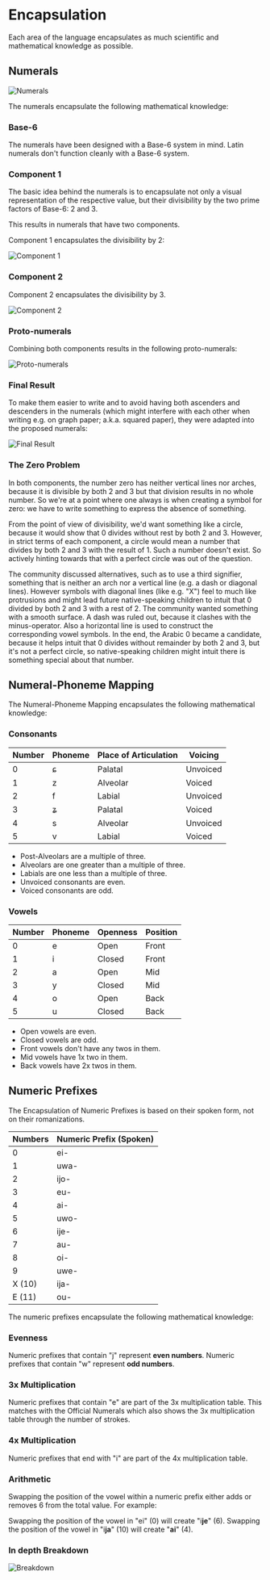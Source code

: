 # Encapsulation

Each area of the language encapsulates as much scientific and mathematical
knowledge as possible.

## Numerals

![Numerals](/elp-documentation/img/numbers/Numerals.png)

The numerals encapsulate the following mathematical knowledge:

### Base-6

The numerals have been designed with a Base-6 system in mind. Latin numerals
don't function cleanly with a Base-6 system.

### Component 1

The basic idea behind the numerals is to encapsulate not only a visual representation of the respective value, but their divisibility by the two prime factors of Base-6: 2 and 3.

This results in numerals that have two components.

Component 1 encapsulates the divisibility by 2:

![Component 1](/elp-documentation/img/numbers/Component01.png)

### Component 2

Component 2 encapsulates the divisibility by 3.

![Component 2](/elp-documentation/img/numbers/Component02.png)

### Proto-numerals

Combining both components results in the following proto-numerals:

![Proto-numerals](/elp-documentation/img/numbers/ProtoNumerals.png)

### Final Result

To make them easier to write and to avoid having both ascenders and descenders in the numerals (which might interfere with each other when writing e.g. on graph paper; a.k.a. squared paper), they were adapted into the proposed numerals:

![Final Result](/elp-documentation/img/numbers/FinalResult.png)

### The Zero Problem

In both components, the number zero has neither vertical lines nor arches, because it is divisible by both 2 and 3 but that division results in no whole number. So we're at a point where one always is when creating a symbol for zero: we have to write something to express the absence of something.

From the point of view of divisibility, we'd want something like a circle, because it would show that 0 divides without rest by both 2 and 3. However, in strict terms of each component, a circle would mean a number that divides by both 2 and 3 with the result of 1. Such a number doesn't exist. So actively hinting towards that with a perfect circle was out of the question.

The community discussed alternatives, such as to use a third signifier, something that is neither an arch nor a vertical line (e.g. a dash or diagonal lines). However symbols with diagonal lines (like e.g. "X") feel to much like protrusions and might lead future native-speaking children to intuit that 0 divided by both 2 and 3 with a rest of 2. The community wanted something with a smooth surface. A dash was ruled out, because it clashes with the minus-operator. Also a horizontal line is used to construct the corresponding vowel symbols. In the end, the Arabic 0 became a candidate, because it helps intuit that 0 divides without remainder by both 2 and 3, but it's not a perfect circle, so native-speaking children might intuit there is something special about that number.

## Numeral-Phoneme Mapping

The Numeral-Phoneme Mapping encapsulates the following mathematical knowledge:

### Consonants

| Number | Phoneme | Place of Articulation | Voicing  |
| ------ | ------- | --------------------- | -------- |
| 0      | ɕ       | Palatal               | Unvoiced |
| 1      | z       | Alveolar              | Voiced   |
| 2      | f       | Labial                | Unvoiced |
| 3      | ʑ       | Palatal               | Voiced   |
| 4      | s       | Alveolar              | Unvoiced |
| 5      | v       | Labial                | Voiced   |

- Post-Alveolars are a multiple of three.
- Alveolars are one greater than a multiple of three.
- Labials are one less than a multiple of three.
- Unvoiced consonants are even.
- Voiced consonants are odd.

### Vowels

| Number | Phoneme | Openness | Position |
| ------ | ------- | -------- | -------- |
| 0      | e       | Open     | Front    |
| 1      | i       | Closed   |	Front    |
| 2      | a       | Open     |	Mid      |
| 3      | y       | Closed   |	Mid      |
| 4      | o       | Open     |	Back     |
| 5      | u       | Closed   |	Back     |

- Open vowels are even.
- Closed vowels are odd.
- Front vowels don't have any twos in them.
- Mid vowels have 1x two in them.
- Back vowels have 2x twos in them.

## Numeric Prefixes

The Encapsulation of Numeric Prefixes is based on their spoken form, not on their romanizations.

| Numbers | Numeric Prefix (Spoken) |
| ------- | ----------------------- |
| 0       | ei-                     |
| 1       | uwa-                    |
| 2       | ijo-                    |
| 3       | eu-                     |
| 4       | ai-                     |
| 5       | uwo-                    |
| 6       | ije-                    |
| 7       | au-                     |
| 8       | oi-                     |
| 9       | uwe-                    |
| X (10)  | ija-                    |
| E (11)  | ou-                     |

The numeric prefixes encapsulate the following mathematical knowledge:

### Evenness

Numeric prefixes that contain "j" represent **even numbers**.
Numeric prefixes that contain "w" represent **odd numbers**.

### 3x Multiplication

Numeric prefixes that contain "e" are part of the 3x multiplication table. This
matches with the Official Numerals which also shows the 3x multiplication table
through the number of strokes.

### 4x Multiplication

Numeric prefixes that end with "i" are part of the 4x multiplication table.

### Arithmetic

Swapping the position of the vowel within a numeric prefix either adds or
removes 6 from the total value. For example:

Swapping the position of the vowel in "ei" (0) will create "i**je**" (6).
Swapping the position of the vowel in "i**ja**" (10) will create "**ai**" (4).

### In depth Breakdown

![Breakdown](/elp-documentation/img/NumericPrefix.png)
